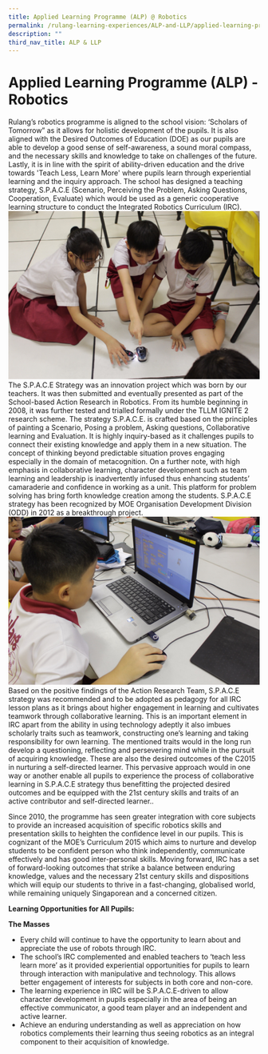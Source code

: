 ```yaml
---
title: Applied Learning Programme (ALP) @ Robotics
permalink: /rulang-learning-experiences/ALP-and-LLP/applied-learning-programme-alp-robotics
description: ""
third_nav_title: ALP & LLP
---
```

# Applied Learning Programme (ALP) - Robotics


Rulang’s robotics programme is aligned to the school vision: ‘Scholars of Tomorrow” as it allows for holistic development of the pupils. It is also aligned with the Desired Outcomes of Education (DOE) as our pupils are able to develop a good sense of self-awareness, a sound moral compass, and the necessary skills and knowledge to take on challenges of the future. Lastly, it is in line with the spirit of ability-driven education and the drive towards 'Teach Less, Learn More' where pupils learn through experiential learning and the inquiry approach. The school has designed a teaching strategy, S.P.A.C.E (Scenario, Perceiving the Problem, Asking Questions, Cooperation, Evaluate) which would be used as a generic cooperative learning structure to conduct the Integrated Robotics Curriculum (IRC).
![](/images/ALP1.jpg)
The S.P.A.C.E Strategy was an innovation project which was born by our teachers. It was then submitted and eventually presented as part of the School-based Action Research in Robotics. From its humble beginning in 2008, it was further tested and trialled formally under the TLLM IGNITE 2 research scheme. The strategy S.P.A.C.E. is crafted based on the principles of painting a Scenario, Posing a problem, Asking questions, Collaborative learning and Evaluation. It is highly inquiry-based as it challenges pupils to connect their existing knowledge and apply them in a new situation. The concept of thinking beyond predictable situation proves engaging especially in the domain of metacognition. On a further note, with high emphasis in collaborative learning, character development such as team learning and leadership is inadvertently infused thus enhancing students’ camaraderie and confidence in working as a unit. This platform for problem solving has bring forth knowledge creation among the students. S.P.A.C.E strategy has been recognized by MOE Organisation Development Division (ODD) in 2012 as a breakthrough project.
![](/images/ALP2.jpg)
Based on the positive findings of the Action Research Team, S.P.A.C.E strategy was recommended and to be adopted as pedagogy for all IRC lesson plans as it brings about higher engagement in learning and cultivates teamwork through collaborative learning. This is an important element in IRC apart from the ability in using technology adeptly it also imbues scholarly traits such as teamwork, constructing one’s learning and taking responsibility for own learning. The mentioned traits would in the long run develop a questioning, reflecting and persevering mind while in the pursuit of acquiring knowledge. These are also the desired outcomes of the C2015 in nurturing a self-directed learner. This pervasive approach would in one way or another enable all pupils to experience the process of collaborative learning in S.P.A.C.E strategy thus benefitting the projected desired outcomes and be equipped with the 21st century skills and traits of an active contributor and self-directed learner..  
  
Since 2010, the programme has seen greater integration with core subjects to provide an increased acquisition of specific robotics skills and presentation skills to heighten the confidence level in our pupils. This is cognizant of the MOE’s Curriculum 2015 which aims to nurture and develop students to be confident person who think independently, communicate effectively and has good inter-personal skills. Moving forward, IRC has a set of forward-looking outcomes that strike a balance between enduring knowledge, values and the necessary 21st century skills and dispositions which will equip our students to thrive in a fast-changing, globalised world, while remaining uniquely Singaporean and a concerned citizen.

**Learning Opportunities for All Pupils:** 

**The Masses**
*   Every child will continue to have the opportunity to learn about and appreciate the use of robots through IRC.
*   The school’s IRC complemented and enabled teachers to ‘teach less learn more’ as it provided experiential opportunities for pupils to learn through interaction with manipulative and technology. This allows better engagement of interests for subjects in both core and non-core.
*   The learning experience in IRC will be S.P.A.C.E-driven to allow character development in pupils especially in the area of being an effective communicator, a good team player and an independent and active learner.
*   Achieve an enduring understanding as well as appreciation on how robotics complements their learning thus seeing robotics as an integral component to their acquisition of knowledge.